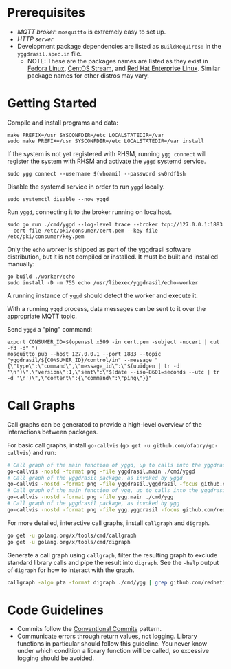 # Prerequisites

* _MQTT broker_: `mosquitto` is extremely easy to set up.
* _HTTP server_
* Development package dependencies are listed as `BuildRequires:` in the
  `yggdrasil.spec.in` file.
  * NOTE: These are the packages names are listed as they exist in [Fedora
    Linux](https://getfedora.org/), [CentOS Stream](https://centos.org/), and
    [Red Hat Enterprise
    Linux](https://www.redhat.com/en/technologies/linux-platforms/enterprise-linux).
    Similar package names for other distros may vary.

# Getting Started

Compile and install programs and data:

```
make PREFIX=/usr SYSCONFDIR=/etc LOCALSTATEDIR=/var
sudo make PREFIX=/usr SYSCONFDIR=/etc LOCALSTATEDIR=/var install
```

If the system is not yet registered with RHSM, running `ygg connect` will
register the system with RHSM and activate the `yggd` systemd service.

```
sudo ygg connect --username $(whoami) --password sw0rdf1sh
```

Disable the systemd service in order to run `yggd` locally.

```
sudo systemctl disable --now yggd
```

Run `yggd`, connecting it to the broker running on localhost.

```
sudo go run ./cmd/yggd --log-level trace --broker tcp://127.0.0.1:1883 --cert-file /etc/pki/consumer/cert.pem --key-file /etc/pki/consumer/key.pem
```

Only the `echo` worker is shipped as part of the yggdrasil software
distribution, but it is not compiled or installed. It must be built and
installed manually:

```
go build ./worker/echo
sudo install -D -m 755 echo /usr/libexec/yggdrasil/echo-worker
```

A running instance of `yggd` should detect the worker and execute it.

With a running `yggd` process, data messages can be sent to it over the
appropriate MQTT topic.

Send `yggd` a "ping" command:

```
export CONSUMER_ID=$(openssl x509 -in cert.pem -subject -nocert | cut -f3 -d" ")
mosquitto_pub --host 127.0.0.1 --port 1883 --topic "yggdrasil/${CONSUMER_ID}/control/in" --message "{\"type\":\"command\",\"message_id\":\"$(uuidgen | tr -d '\n')\",\"version\":1,\"sent\":\"$(date --iso-8601=seconds --utc | tr -d '\n')\",\"content\":{\"command\":\"ping\"}}"
```

# Call Graphs

Call graphs can be generated to provide a high-level overview of the
interactions between packages.

For basic call graphs, install `go-callvis` (`go get -u
github.com/ofabry/go-callvis`) and run:

```bash
# Call graph of the main function of yggd, up to calls into the yggdrasil package
go-callvis -nostd -format png -file yggdrasil.main ./cmd/yggd
# Call graph of the yggdrasil package, as invoked by yggd
go-callvis -nostd -format png -file yggdrasil.yggdrasil -focus github.com/redhatinsights/yggdrasil ./cmd/yggd
# Call graph of the main function of ygg, up to calls into the yggdrasil package
go-callvis -nostd -format png -file ygg.main ./cmd/ygg
# Call graph of the yggdrasil package, as invoked by ygg
go-callvis -nostd -format png -file ygg.yggdrasil -focus github.com/redhatinsights/yggdrasil ./cmd/ygg
```

For more detailed, interactive call graphs, install `callgraph` and `digraph`.

```bash
go get -u golang.org/x/tools/cmd/callgraph
go get -u golang.org/x/tools/cmd/digraph
```

Generate a call graph using `callgraph`, filter the resulting graph to exclude
standard library calls and pipe the result into `digraph`. See the `-help`
output of `digraph` for how to interact with the graph.

```bash
callgraph -algo pta -format digraph ./cmd/ygg | grep github.com/redhatinsights/yggdrasil | sort | uniq | digraph
```

# Code Guidelines

* Commits follow the [Conventional Commits](https://www.conventionalcommits.org)
  pattern.
* Communicate errors through return values, not logging. Library functions in
  particular should follow this guideline. You never know under which condition
  a library function will be called, so excessive logging should be avoided.
